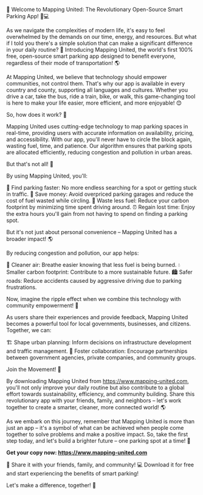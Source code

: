 🎉 Welcome to Mapping United: The Revolutionary Open-Source Smart Parking App! 🚗💻

As we navigate the complexities of modern life, it's easy to feel overwhelmed by the demands on our time, energy, and resources. But what if I told you there's a simple solution that can make a significant difference in your daily routine? 🤔 Introducing Mapping United, the world's first 100% free, open-source smart parking app designed to benefit everyone, regardless of their mode of transportation! 🌎

At Mapping United, we believe that technology should empower communities, not control them. That's why our app is available in every country and county, supporting all languages and cultures. Whether you drive a car, take the bus, ride a train, bike, or walk, this game-changing tool is here to make your life easier, more efficient, and more enjoyable! 😊

So, how does it work? 🤔

Mapping United uses cutting-edge technology to map parking spaces in real-time, providing users with accurate information on availability, pricing, and accessibility. With our app, you'll never have to circle the block again, wasting fuel, time, and patience. Our algorithm ensures that parking spots are allocated efficiently, reducing congestion and pollution in urban areas.

But that's not all! 🎉

By using Mapping United, you'll:

🚗 Find parking faster: No more endless searching for a spot or getting stuck in traffic.
💸 Save money: Avoid overpriced parking garages and reduce the cost of fuel wasted while circling.
🌟 Waste less fuel: Reduce your carbon footprint by minimizing time spent driving around.
⏰ Regain lost time: Enjoy the extra hours you'll gain from not having to spend on finding a parking spot.

But it's not just about personal convenience – Mapping United has a broader impact! 🌎

By reducing congestion and pollution, our app helps:

🌟 Cleaner air: Breathe easier knowing that less fuel is being burned.
💧 Smaller carbon footprint: Contribute to a more sustainable future.
🏙️ Safer roads: Reduce accidents caused by aggressive driving due to parking frustrations.

Now, imagine the ripple effect when we combine this technology with community empowerment! 🌈

As users share their experiences and provide feedback, Mapping United becomes a powerful tool for local governments, businesses, and citizens. Together, we can:

🏗️ Shape urban planning: Inform decisions on infrastructure development and traffic management.
💪 Foster collaboration: Encourage partnerships between government agencies, private companies, and community groups.

Join the Movement! 🌟

By downloading Mapping United from https://www.mapping-united.com, you'll not only improve your daily routine but also contribute to a global effort towards sustainability, efficiency, and community building. Share this revolutionary app with your friends, family, and neighbors – let's work together to create a smarter, cleaner, more connected world! 🌎

As we embark on this journey, remember that Mapping United is more than just an app – it's a symbol of what can be achieved when people come together to solve problems and make a positive impact. So, take the first step today, and let's build a brighter future – one parking spot at a time! 💪

**Get your copy now: https://www.mapping-united.com**

📲 Share it with your friends, family, and community!
💻 Download it for free and start experiencing the benefits of smart parking!

Let's make a difference, together! 🌈